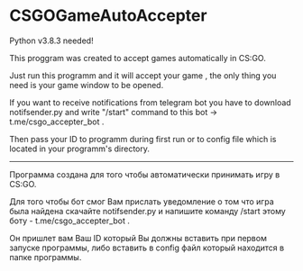 # CSGOGameAutoAccepter

Python v3.8.3 needed!

This proggram was created to accept games automatically in CS:GO.

Just run this programm and it will accept your game , the only thing you need is your game window to be opened.

If you want to receive notifications from telegram bot you have to download notifsender.py and write "/start" command to this bot -> t.me/csgo_accepter_bot .

Then pass your ID to programm during first run or to config file which is located in your programm's directory.


-----------------------------------------------------------------------------------------------------------------------------------


Программа создана для того чтобы автоматически принимать игру в CS:GO.

Для того чтобы бот смог Вам прислать уведомление о том что игра была найдена скачайте notifsender.py и напишите команду /start этому боту - t.me/csgo_accepter_bot .

Он пришлет вам Ваш ID который Вы должны вставить при первом запуске программы, либо вставить в config файл который находится в папке программы.
